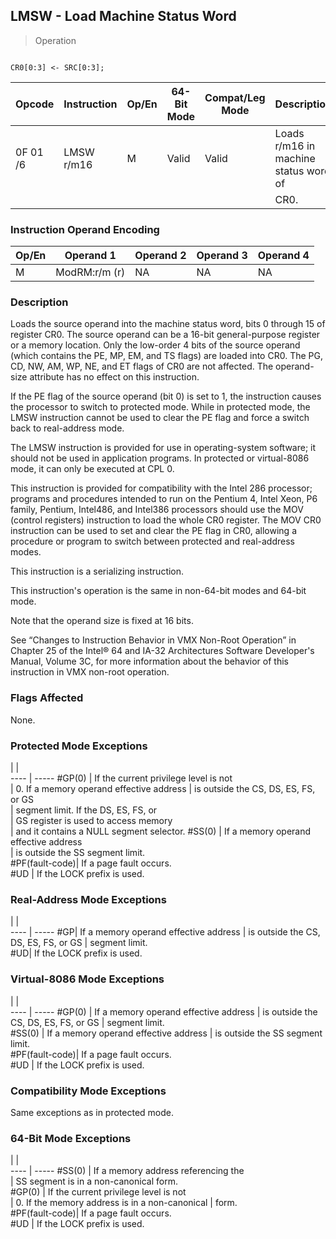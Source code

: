 ## LMSW - Load Machine Status Word

> Operation
``` slim

CR0[0:3] <- SRC[0:3];

```

 Opcode  | Instruction| Op/En| 64-Bit Mode| Compat/Leg Mode| Description                          
 ---  | --- | --- | --- | --- | ---
 0F 01 /6| LMSW r/m16 | M    | Valid      | Valid          | Loads r/m16 in machine status word of
         |            |      |            |                | CR0.                                 

### Instruction Operand Encoding
 Op/En| Operand 1    | Operand 2| Operand 3| Operand 4
 ---  | --- | --- | --- | ---
 M    | ModRM:r/m (r)| NA       | NA       | NA       

### Description
Loads the source operand into the machine status word, bits 0 through 15 of
register CR0. The source operand can be a 16-bit general-purpose register or
a memory location. Only the low-order 4 bits of the source operand (which contains
the PE, MP, EM, and TS flags) are loaded into CR0. The PG, CD, NW, AM, WP, NE,
and ET flags of CR0 are not affected. The operand-size attribute has no effect
on this instruction.

If the PE flag of the source operand (bit 0) is set to 1, the instruction causes
the processor to switch to protected mode. While in protected mode, the LMSW
instruction cannot be used to clear the PE flag and force a switch back to real-address
mode.

The LMSW instruction is provided for use in operating-system software; it should
not be used in application programs. In protected or virtual-8086 mode, it can
only be executed at CPL 0.

This instruction is provided for compatibility with the Intel 286 processor;
programs and procedures intended to run on the Pentium 4, Intel Xeon, P6 family,
Pentium, Intel486, and Intel386 processors should use the MOV (control registers)
instruction to load the whole CR0 register. The MOV CR0 instruction can be used
to set and clear the PE flag in CR0, allowing a procedure or program to switch
between protected and real-address modes.

This instruction is a serializing instruction.

This instruction's operation is the same in non-64-bit modes and 64-bit mode.
<aside class="notification">
Note that the operand size is fixed at 16 bits.
</aside>

See “Changes to Instruction Behavior in VMX Non-Root Operation” in Chapter 25
of the Intel® 64 and IA-32 Architectures Software Developer's Manual, Volume
3C, for more information about the behavior of this instruction in VMX non-root
operation.



### Flags Affected
None.


### Protected Mode Exceptions
   | |  
---- | -----
 #GP(0)         | If the current privilege level is not   
                | 0. If a memory operand effective address
                | is outside the CS, DS, ES, FS, or GS    
                | segment limit. If the DS, ES, FS, or    
                | GS register is used to access memory    
                | and it contains a NULL segment selector.
 #SS(0)         | If a memory operand effective address   
                | is outside the SS segment limit.        
 #PF(fault-code)| If a page fault occurs.                 
 #UD            | If the LOCK prefix is used.             

### Real-Address Mode Exceptions
   | |  
---- | -----
 #GP| If a memory operand effective address
    | is outside the CS, DS, ES, FS, or GS 
    | segment limit.                       
 #UD| If the LOCK prefix is used.          

### Virtual-8086 Mode Exceptions
   | |  
---- | -----
 #GP(0)         | If a memory operand effective address
                | is outside the CS, DS, ES, FS, or GS 
                | segment limit.                       
 #SS(0)         | If a memory operand effective address
                | is outside the SS segment limit.     
 #PF(fault-code)| If a page fault occurs.              
 #UD            | If the LOCK prefix is used.          

### Compatibility Mode Exceptions
Same exceptions as in protected mode.


### 64-Bit Mode Exceptions
   | |  
---- | -----
 #SS(0)         | If a memory address referencing the           
                | SS segment is in a non-canonical form.        
 #GP(0)         | If the current privilege level is not         
                | 0. If the memory address is in a non-canonical
                | form.                                         
 #PF(fault-code)| If a page fault occurs.                       
 #UD            | If the LOCK prefix is used.                   

